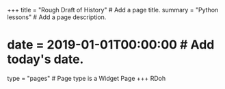 +++
title = "Rough Draft of History"  # Add a page title.
summary = "Python lessons"  # Add a page description.
# date = 2019-01-01T00:00:00  # Add today's date.
type = "pages"  # Page type is a Widget Page
+++
RDoh
